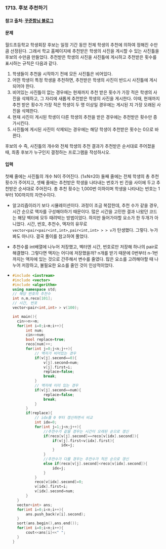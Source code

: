 ### 1713. 후보 추천하기

#### 참고 출처: [꾸준함님 블로그](https://jaimemin.tistory.com/875)

#### 문제

월드초등학교 학생회장 후보는 일정 기간 동안 전체 학생의 추천에 의하여 정해진 수만큼 선정된다. 그래서 학교 홈페이지에 추천받은 학생의 사진을 게시할 수 있는 사진틀을 후보의 수만큼 만들었다. 추천받은 학생의 사진을 사진틀에 게시하고 추천받은 횟수를 표시하는 규칙은 다음과 같다.

1. 학생들이 추천을 시작하기 전에 모든 사진틀은 비어있다.
2. 어떤 학생이 특정 학생을 추천하면, 추천받은 학생의 사진이 반드시 사진틀에 게시되어야 한다.
3. 비어있는 사진틀이 없는 경우에는 현재까지 추천 받은 횟수가 가장 적은 학생의 사진을 삭제하고, 그 자리에 새롭게 추천받은 학생의 사진을 게시한다. 이때, 현재까지 추천 받은 횟수가 가장 적은 학생이 두 명 이상일 경우에는 게시된 지 가장 오래된 사진을 삭제한다.
4. 현재 사진이 게시된 학생이 다른 학생의 추천을 받은 경우에는 추천받은 횟수만 증가시킨다.
5. 사진틀에 게시된 사진이 삭제되는 경우에는 해당 학생이 추천받은 횟수는 0으로 바뀐다.

후보의 수 즉, 사진틀의 개수와 전체 학생의 추천 결과가 추천받은 순서대로 주어졌을 때, 최종 후보가 누구인지 결정하는 프로그램을 작성하시오.

#### 입력

첫째 줄에는 사진틀의 개수 N이 주어진다. (1≤N≤20) 둘째 줄에는 전체 학생의 총 추천 횟수가 주어지고, 셋째 줄에는 추천받은 학생을 나타내는 번호가 빈 칸을 사이에 두고 추천받은 순서대로 주어진다. 총 추천 횟수는 1,000번 이하이며 학생을 나타내는 번호는 1부터 100까지의 자연수이다.



- 알고리즘이라기 보다 시뮬레이션이다. 과정이 조금 복잡한데, 추천 수가 같을 경우, 시간 순으로 액자를 구성해야하기 때문이다. 많은 시간을 고민한 결과 나왔던 코드는 해당 벡터에 모두 때려박는 방법이었다. 하지만 들어가야할 요소가 한 두개가 아니었다. 시간, 번호, 추천수, 액자의 유무로 `vector<pair<pair<int,int>,pair<int,int> > > v`가 탄생했다. 그렇다. 누가봐도 아니다. 결국 풀이를 참고하여 풀었다.

- 추천수를 int배열에 나누어 저장했고, 벡터엔 시간, 번호로만 저장해 하나의 pair로 해결했다. 그렇다면 액자는 어디에 저장했을까? n개를 받기 때문에 0번부터 n-1번까지는 액자에 있는 것으로 간주해서 변수를 줄였다. 많은 요소를 고려해야할 때 나누어 저장하고, 불필요한 요소를 줄인 것이 인상적이었다.

- ```c++
  #include <iostream>
  #include <vector>
  #include <algorithm>
  using namespace std;
  // 해당 번호의 추천수 
  int n,m,reco[101];
  // 시간, 번호 
  vector<pair<int,int> > v(100);
  
  int main(){
  	cin>>n>>m;
  	for(int i=0;i<m;i++){
  		int num;
  		cin>>num;
  		bool replace=true;
  		reco[num]++;
  		for(int j=0;j<n;j++){
  			// 액자가 비어있는 경우 
  			if(v[j].second==0){
  				v[j].second=num;
  				v[j].first=i;
  				replace=false;
  				break;
  			}
  			// 액자에 이미 있는 경우
  			if(v[j].second==num){
  				replace=false;
  				break;
  			} 	
  		}
  		if(replace){
  			// idx를 0 부터 갱신하면서 비교 
  			int idx=0;
  			for(int j=1;j<n;j++){
  				//추천수가 같을 경우는 시간이 오래된 순으로 갱신 
  				if(reco[v[j].second]==reco[v[idx].second]){
  					if(v[j].first<v[idx].first){
  						idx=j;
  					}
  				}
  				//추천수가 다를 경우는 추천수가 적은 순으로 갱신 
  				else if(reco[v[j].second]<reco[v[idx].second]){
  					idx=j;
  				}
  			}
  			reco[v[idx].second]=0;
  			v[idx].first=i;
  			v[idx].second=num;
  		}
  	}
  	vector<int> ans;
  	for(int i=0;i<n;i++){
  		ans.push_back(v[i].second);
  	}
  	sort(ans.begin(),ans.end());
  	for(int i=0;i<n;i++){
  		cout<<ans[i]<<" ";
  	}
  }
  ```

  